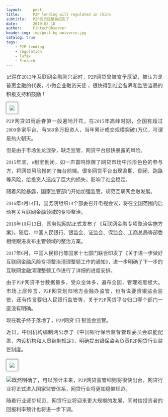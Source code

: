 ```yaml
---
layout:     post
title:      P2P lending will regulated in China
subtitle:   P2P网贷还是被招安了
date:       2019-03-18
author:     FintechObserver
header-img: img/post-bg-universe.jpg
catalog: true
tags:
    - P2P lending
    - regulation
    - lufax
    - Fintech
---	
```

<section data-role="outer" label="Powered by 135editor.com" style="font-size:16px;"><p style="color: rgb(51, 51, 51); font-family: 微软雅黑; text-align: justify;"></p><p style="margin-top: 10px; margin-bottom: 10px; color: rgb(51, 51, 51); font-family: 微软雅黑; text-align: justify; line-height: 1.75em;"><span style="color: #3F3F3F;">记得在2013年互联网金融刚兴起时，P2P网贷曾被寄予厚望，被认为是普惠金融的代表，小微企业融资天使 ，很快得到社会各界和监管当局的积极支持和鼓励！</span></p><p style="margin-top: 10px; margin-bottom: 10px; color: rgb(51, 51, 51); font-family: 微软雅黑; text-align: justify; line-height: 1.75em;"><span style="color: #3F3F3F;"><img class="" data-ratio="0.6290909090909091" src="https://mpt.135editor.com/mmbiz_jpg/yT6XKPGbKAica8eIZLEumQ7sJGI4RbCU4fmrFyR8JB9D7wkOFlWzAPZGIPyYKxJpZNCrlvgOcpNGvEIqlM5Neiaw/640?wx_fmt=jpeg" data-type="jpeg" data-w="550" style="padding: 10px; border-width: 1px; border-style: solid; border-color: rgb(151, 152, 153); border-radius: 0px; box-shadow: rgb(151, 152, 153) 0px 0px 6px;"></span></p><p style="margin-top: 10px; margin-bottom: 10px; color: rgb(51, 51, 51); font-family: 微软雅黑; text-align: justify; line-height: 1.75em;"><span style="color: #3F3F3F;">P2P网贷如雨后春笋一般遍地开花，在2015年高峰时期，全国有超过2000多家平台，有580多万投资人，当年累计成交规模突破1万亿，可谓是热火朝天。</span></p><p style="margin-top: 10px; margin-bottom: 10px; color: rgb(51, 51, 51); font-family: 微软雅黑; text-align: justify; line-height: 1.75em;"><span style="color: #3F3F3F;">但是由于市场鱼龙混杂，缺乏监管，网贷平台很快暴露的风险。</span></p><p style="margin-top: 10px; margin-bottom: 10px; color: rgb(51, 51, 51); font-family: 微软雅黑; text-align: justify; line-height: 1.75em;"><span style="color: #3F3F3F;">2015年底，e租宝倒闭，如一声雷鸣惊醒了网贷市场中形形色色的参与方，将网贷风险推向了舞台前端。很多网贷平台出现逾期、倒闭、跑路等风险，给投资人造成了巨大的损失，影响了社会稳定。</span></p><p style="margin-top: 10px; margin-bottom: 10px; color: rgb(51, 51, 51); font-family: 微软雅黑; text-align: justify; line-height: 1.75em;"><span style="color: #3F3F3F;">随着风险暴露，国家监管部门开始加强监管，规范互联网金融发展。</span></p><p style="margin-top: 10px; margin-bottom: 10px; color: rgb(51, 51, 51); font-family: 微软雅黑; text-align: justify; line-height: 1.75em;"><span style="color: #3F3F3F;">2016年4月14日，国务院组织14个部委召开电视会议，将在全国范围内启动有关互联网金融领域的专项整治。</span></p><p style="margin-top: 10px; margin-bottom: 10px; color: rgb(51, 51, 51); font-family: 微软雅黑; text-align: justify; line-height: 1.75em;"><span style="color: #3F3F3F;">2016年10月13日，国务院网站正式发布了《互联网金融专项整治实施方案》。随后，中国人民银行、银监会、证监会、保监会、工商总局等部委相继跟进发布主管领域的整治方案。</span></p><p style="margin-top: 10px; margin-bottom: 10px; color: rgb(51, 51, 51); font-family: 微软雅黑; text-align: justify; line-height: 1.75em;"><span style="color: #3F3F3F;">2017年6月，中国人民银行等国家十七部门联合印发了《关于进一步做好互联网金融风险专项整治清理整顿工作的通知》，进一步明确了下一步的互联网金融清理整顿工作进行了详细的进度安排。</span></p><p style="margin-top: 10px; margin-bottom: 10px; color: rgb(51, 51, 51); font-family: 微软雅黑; text-align: justify; line-height: 1.75em;"><span style="color: #3F3F3F;">由于P2P网贷平台数据量多，受众全体多，遍布全国，管理难度极大。市场上层传言，P2P网贷划归地方金融办监管，也有说要贵银监会监管，还有传言要归人民银行监管等，关于P2P网贷平台归口哪个部门一直没有明确。</span></p><p style="margin-top: 10px; margin-bottom: 10px; color: rgb(51, 51, 51); font-family: 微软雅黑; text-align: justify; line-height: 1.75em;"><span style="color: #3F3F3F;">现在靴子终于落地了，P2P网贷 归 银监会监管。</span></p><p style="margin-top: 10px; margin-bottom: 10px; color: rgb(51, 51, 51); font-family: 微软雅黑; text-align: justify; line-height: 1.75em;">近<span style="color: #3F3F3F;">日，中国机构编制网公示了《中国银行保险监督管理委员会职能配置、内设机构和人员编制规定》，明确提出银保监会负责P2P网贷行业监管制度。</span></p><p style="color: rgb(51, 51, 51); font-family: 微软雅黑; text-align: justify;"><span style="caret-color: red;"><img class="" data-ratio="0.8702928870292888" src="https://mpt.135editor.com/mmbiz_png/yT6XKPGbKAica8eIZLEumQ7sJGI4RbCU4FQKMpe49hN4sWEQOwBZYhuwjRBU7Gp6m4ddEZYb6fOpREcNxMBRD4Q/640?wx_fmt=png" data-type="png" data-w="717" style="padding: 10px; border-width: 1px; border-style: solid; border-color: rgb(151, 152, 153); border-radius: 0px; box-shadow: rgb(151, 152, 153) 0px 0px 6px;"></span></p><p style="margin-top: 10px; margin-bottom: 10px; color: rgb(51, 51, 51); font-family: 微软雅黑; text-align: justify; line-height: 1.75em;"><img class="" data-ratio="1" src="https://mpt.135editor.com/mmbiz_png/yT6XKPGbKAica8eIZLEumQ7sJGI4RbCU4HDnibzwabAg6EY6cFHicO8wbnEuRJbnuB1EVUasRVLibh12Va0JdjgNDA/640?wx_fmt=gif" data-type="gif" data-w="1" style="background-position: center center; background-size: initial; background-repeat: no-repeat; background-attachment: initial; background-origin: initial; background-clip: initial; border-width: 1px; border-style: solid; border-color: rgb(221, 221, 221);">既然明确了，<span style="color: #3F3F3F; caret-color: red;">可以预计未来，P2P网贷监管细则将很快出台，网贷行业将正式进入国家监管体系，网贷行业将更加稳健规范。</span></p><p style="margin-top: 10px; margin-bottom: 10px; color: rgb(51, 51, 51); font-family: 微软雅黑; text-align: justify; line-height: 1.75em;"><span style="color: #3F3F3F; caret-color: red;">随着行业逐步规范，网贷行业将迎来更大规模的发展，同时给投资者的回报利率预计也将进一步下调。</span></p><p><br></p></section>